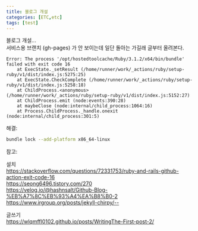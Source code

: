 ```yaml
---
title: 블로그 개설
categories: [ETC,etc]
tags: [test]     
---
```



블로그 개설...   
서비스용 브랜치 (gh-pages) 가 안 보이는데 일단 돌아는 가길래 글부터 올려본다.    

    Error: The process '/opt/hostedtoolcache/Ruby/3.1.2/x64/bin/bundle' failed with exit code 16
		at ExecState._setResult (/home/runner/work/_actions/ruby/setup-ruby/v1/dist/index.js:5275:25)
		at ExecState.CheckComplete (/home/runner/work/_actions/ruby/setup-ruby/v1/dist/index.js:5258:18)
		at ChildProcess.<anonymous> (/home/runner/work/_actions/ruby/setup-ruby/v1/dist/index.js:5152:27)
		at ChildProcess.emit (node:events:390:28)
		at maybeClose (node:internal/child_process:1064:16)
		at Process.ChildProcess._handle.onexit (node:internal/child_process:301:5)

해결:		 
```sh
bundle lock --add-platform x86_64-linux 
```


참고:  

 설치   
 https://stackoverflow.com/questions/72331753/ruby-and-rails-github-action-exit-code-16   
 https://seong6496.tistory.com/270   
 https://velog.io/@hashnsalt/Github-Blog-%EB%A7%8C%EB%93%A4%EA%B8%B0-2   
 https://www.irgroup.org/posts/jekyll-chirpy/--   
 
 글쓰기   
 https://wlqmffl0102.github.io/posts/WritingThe-First-post-2/